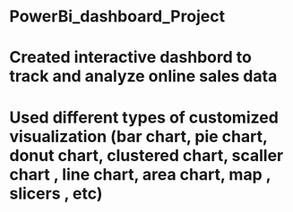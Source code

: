 # PowerBi_dashboard_Project
# Created interactive dashbord to track and analyze online sales data
# Used different types of customized visualization (bar chart, pie chart, donut chart, clustered chart, scaller chart , line chart, area chart, map , slicers , etc)
